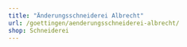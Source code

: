 ```yaml
---
title: "Änderungsschneiderei Albrecht"
url: /goettingen/aenderungsschneiderei-albrecht/
shop: Schneiderei
---
```

